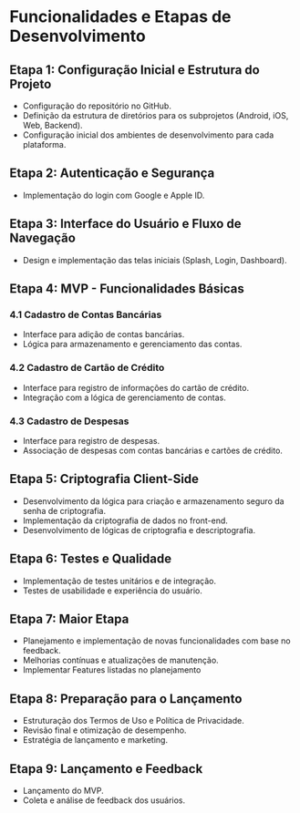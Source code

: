 # Funcionalidades e Etapas de Desenvolvimento

## Etapa 1: Configuração Inicial e Estrutura do Projeto
- Configuração do repositório no GitHub.
- Definição da estrutura de diretórios para os subprojetos (Android, iOS, Web, Backend).
- Configuração inicial dos ambientes de desenvolvimento para cada plataforma.

## Etapa 2: Autenticação e Segurança
- Implementação do login com Google e Apple ID.

## Etapa 3: Interface do Usuário e Fluxo de Navegação
- Design e implementação das telas iniciais (Splash, Login, Dashboard).

## Etapa 4: MVP - Funcionalidades Básicas
### 4.1 Cadastro de Contas Bancárias
- Interface para adição de contas bancárias.
- Lógica para armazenamento e gerenciamento das contas.

### 4.2 Cadastro de Cartão de Crédito
- Interface para registro de informações do cartão de crédito.
- Integração com a lógica de gerenciamento de contas.

### 4.3 Cadastro de Despesas
- Interface para registro de despesas.
- Associação de despesas com contas bancárias e cartões de crédito.

## Etapa 5: Criptografia Client-Side
- Desenvolvimento da lógica para criação e armazenamento seguro da senha de criptografia.
- Implementação da criptografia de dados no front-end.
- Desenvolvimento de lógicas de criptografia e descriptografia.

## Etapa 6: Testes e Qualidade
- Implementação de testes unitários e de integração.
- Testes de usabilidade e experiência do usuário.

## Etapa 7: Maior Etapa
- Planejamento e implementação de novas funcionalidades com base no feedback.
- Melhorias contínuas e atualizações de manutenção.
- Implementar Features listadas no planejamento

## Etapa 8: Preparação para o Lançamento
- Estruturação dos Termos de Uso e Política de Privacidade.
- Revisão final e otimização de desempenho.
- Estratégia de lançamento e marketing.

## Etapa 9: Lançamento e Feedback
- Lançamento do MVP.
- Coleta e análise de feedback dos usuários.